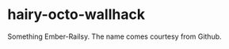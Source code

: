 hairy-octo-wallhack
===================

Something Ember-Railsy. The name comes courtesy from Github.
